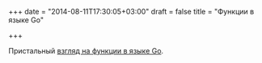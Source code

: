 +++
date = "2014-08-11T17:30:05+03:00"
draft = false
title = "Функции в языке Go"

+++

<p>Пристальный <a href="http://www.sitepoint.com/closer-look-functions-go/">взгляд на функции в языке Go</a>.</p>

